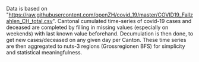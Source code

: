Data is based on "https://raw.githubusercontent.com/openZH/covid_19/master/COVID19_Fallzahlen_CH_total.csv". Cantonal cumulated time-series of covid-19 cases and deceased are completed by filling in missing values (especially on weekends) with last known value beforehand. Decumulation is then done, to get new cases/deceased on any given day per Canton. These time series are then aggregated to nuts-3 regions (Grossregionen BFS) for simplicity and statistical meaningfulness.   
